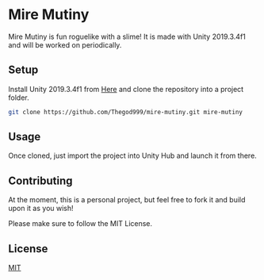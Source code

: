 # Mire Mutiny

Mire Mutiny is fun roguelike with a slime! It is made with Unity 2019.3.4f1 and will be worked on periodically.

## Setup

Install Unity 2019.3.4f1 from [Here](https://unity3d.com/get-unity/download/archive) and clone the repository into a project folder.

```bash
git clone https://github.com/Thegod999/mire-mutiny.git mire-mutiny
```

## Usage

Once cloned, just import the project into Unity Hub and launch it from there.

## Contributing
At the moment, this is a personal project, but feel free to fork it and build upon it as you wish!

Please make sure to follow the MIT License.

## License
[MIT](https://choosealicense.com/licenses/mit/)
